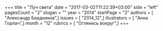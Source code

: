 +++
title = "Луч света"
date = "2017-03-02T11:22:39+03:00"
side = "left"
pagesCount = "2"
slogan = ""
year = "2014"
startPage = "2"
authors = [ "Александр Бердников",]
issues = [ "2014_12",]
illustrators = [ "Анна Горлач",]
month = "12"
rubrics = [ "Оглянись вокруг",]
+++

